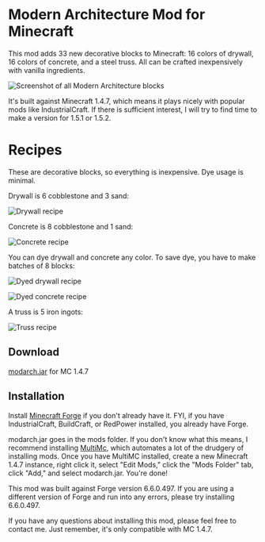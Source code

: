 # Modern Architecture Mod for Minecraft

This mod adds 33 new decorative blocks to Minecraft: 16 colors of drywall, 16 colors of concrete, and a steel truss. All can be crafted inexpensively with vanilla ingredients.

![Screenshot of all Modern Architecture blocks](http://dvb58ja3wxsfj.cloudfront.net/minecraft/modarch/all_blocks.jpg)

It's built against Minecraft 1.4.7, which means it plays nicely with popular mods like IndustrialCraft. If there is sufficient interest, I will try to find time to make a version for 1.5.1 or 1.5.2.

# Recipes

These are decorative blocks, so everything is inexpensive. Dye usage is minimal.

Drywall is 6 cobblestone and 3 sand:

![Drywall recipe](http://dvb58ja3wxsfj.cloudfront.net/minecraft/modarch/recipe_drywall.png)

Concrete is 8 cobblestone and 1 sand:

![Concrete recipe](http://dvb58ja3wxsfj.cloudfront.net/minecraft/modarch/recipe_concrete.png)

You can dye drywall and concrete any color. To save dye, you have to make batches of 8 blocks:

![Dyed drywall recipe](http://dvb58ja3wxsfj.cloudfront.net/minecraft/modarch/recipe_drywall_dye.png)

![Dyed concrete recipe](http://dvb58ja3wxsfj.cloudfront.net/minecraft/modarch/recipe_concrete_dye.png)

A truss is 5 iron ingots:

![Truss recipe](http://dvb58ja3wxsfj.cloudfront.net/minecraft/modarch/recipe_truss.png)

## Download

[modarch.jar](https://github.com/jarrett/modarch/blob/master/bin/modarch.jar) for MC 1.4.7

## Installation

Install [Minecraft Forge](http://www.minecraftforge.net/wiki/Installation/Universal) if you don't already have it. FYI, if you have IndustrialCraft, BuildCraft, or RedPower installed, you already have Forge.

modarch.jar goes in the mods folder. If you don't know what this means, I recommend installing [MultiMc](http://www.minecraftforum.net/topic/1000645-multimc-43-windows-linux-mac/), which automates a lot of the drudgery of installing mods. Once you have MultiMC installed, create a new Minecraft 1.4.7 instance, right click it, select "Edit Mods," click the "Mods Folder" tab, click "Add," and select modarch.jar. You're done!

This mod was built against Forge version 6.6.0.497. If you are using a different version of Forge and run into any errors, please try installing 6.6.0.497.

If you have any questions about installing this mod, please feel free to contact me. Just remember, it's only compatible with MC 1.4.7.